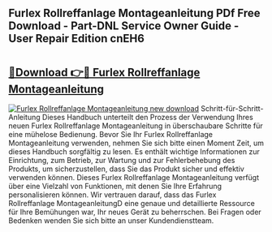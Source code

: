 ## Furlex Rollreffanlage Montageanleitung PDf Free Download - Part-DNL Service Owner Guide - User Repair Edition cnEH6

# <h2><a href="http://df6sp6.blite.top/?on=Furlex+Rollreffanlage+Montageanleitung">🔗Download 👉🔴 Furlex Rollreffanlage Montageanleitung</a></h2>

[![Furlex Rollreffanlage Montageanleitung new download](https://i.imgur.com/lujVjoI.png)](http://df6sp6.blite.top/?on=Furlex+Rollreffanlage+Montageanleitung)
Schritt-für-Schritt-Anleitung Dieses Handbuch unterteilt den Prozess der Verwendung Ihres neuen Furlex Rollreffanlage Montageanleitung in überschaubare Schritte für eine mühelose Bedienung. Bevor Sie Ihr Furlex Rollreffanlage Montageanleitung verwenden, nehmen Sie sich bitte einen Moment Zeit, um dieses Handbuch sorgfältig zu lesen. Es enthält wichtige Informationen zur Einrichtung, zum Betrieb, zur Wartung und zur Fehlerbehebung des Produkts, um sicherzustellen, dass Sie das Produkt sicher und effektiv verwenden können. Dieses Furlex Rollreffanlage Montageanleitung verfügt über eine Vielzahl von Funktionen, mit denen Sie Ihre Erfahrung personalisieren können. Wir vertrauen darauf, dass das Furlex Rollreffanlage MontageanleitungD eine genaue und detaillierte Ressource für Ihre Bemühungen war, Ihr neues Gerät zu beherrschen. Bei Fragen oder Bedenken wenden Sie sich bitte an unser Kundendienstteam.
